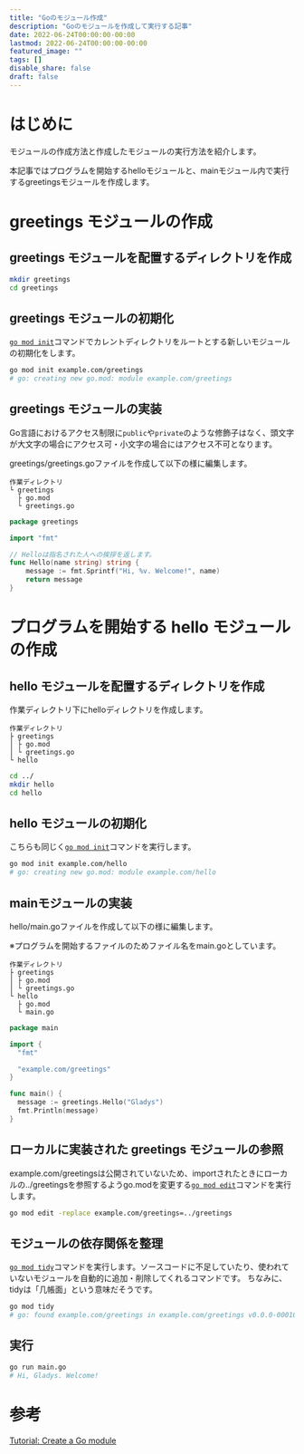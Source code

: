 ```yaml
---
title: "Goのモジュール作成"
description: "Goのモジュールを作成して実行する記事"
date: 2022-06-24T00:00:00-00:00
lastmod: 2022-06-24T00:00:00-00:00
featured_image: ""
tags: []
disable_share: false
draft: false
---
```


# はじめに

モジュールの作成方法と作成したモジュールの実行方法を紹介します。

本記事ではプログラムを開始するhelloモジュールと、mainモジュール内で実行するgreetingsモジュールを作成します。

# greetings モジュールの作成

## greetings モジュールを配置するディレクトリを作成

```bash
mkdir greetings
cd greetings
```

## greetings モジュールの初期化

[`go mod init`](https://go.dev/ref/mod#go-mod-init)コマンドでカレントディレクトリをルートとする新しいモジュールの初期化をします。

```bash
go mod init example.com/greetings
# go: creating new go.mod: module example.com/greetings
```

## greetings モジュールの実装

Go言語におけるアクセス制限に`public`や`private`のような修飾子はなく、頭文字が大文字の場合にアクセス可・小文字の場合にはアクセス不可となります。

greetings/greetings.goファイルを作成して以下の様に編集します。

```
作業ディレクトリ
└ greetings
  ├ go.mod
  └ greetings.go
```

```go
package greetings

import "fmt"

// Helloは指名された人への挨拶を返します。
func Hello(name string) string {
    message := fmt.Sprintf("Hi, %v. Welcome!", name)
    return message
}
```

# プログラムを開始する hello モジュールの作成

## hello モジュールを配置するディレクトリを作成

作業ディレクトリ下にhelloディレクトリを作成します。

```
作業ディレクトリ
├ greetings
│ ├ go.mod
│ └ greetings.go
└ hello
```

```bash
cd ../
mkdir hello
cd hello
```

## hello モジュールの初期化

こちらも同じく[`go mod init`](https://go.dev/ref/mod#go-mod-init)コマンドを実行します。

```bash
go mod init example.com/hello
# go: creating new go.mod: module example.com/hello
```

## mainモジュールの実装

hello/main.goファイルを作成して以下の様に編集します。

※プログラムを開始するファイルのためファイル名をmain.goとしています。

```
作業ディレクトリ
├ greetings
│ ├ go.mod
│ └ greetings.go
└ hello
  ├ go.mod
  └ main.go
```

```go
package main

import {
  "fmt"

  "example.com/greetings"
}

func main() {
  message := greetings.Hello("Gladys")
  fmt.Println(message)
}
```

## ローカルに実装された greetings モジュールの参照

example.com/greetingsは公開されていないため、importされたときにローカルの../greetingsを参照するようgo.modを変更する[`go mod edit`](https://go.dev/ref/mod#go-work-edit)コマンドを実行します。

```bash
go mod edit -replace example.com/greetings=../greetings
```

## モジュールの依存関係を整理

[`go mod tidy`](https://go.dev/ref/mod#go-mod-tidy)コマンドを実行します。ソースコードに不足していたり、使われていないモジュールを自動的に追加・削除してくれるコマンドです。
ちなみに、tidyは「几帳面」という意味だそうです。

```bash
go mod tidy
# go: found example.com/greetings in example.com/greetings v0.0.0-00010101000000-000000000000
```

## 実行

```bash
go run main.go
# Hi, Gladys. Welcome!
```

# 参考

[Tutorial: Create a Go module](https://go.dev/doc/tutorial/create-module)